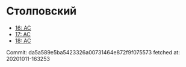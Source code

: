 # Столповский
- [16: AC](16.md)
- [17: AC](17.md)
- [18: AC](18.md)

Commit: da5a589e5ba5423326a00731464e872f9f075573
 fetched at: 20201011-163253
